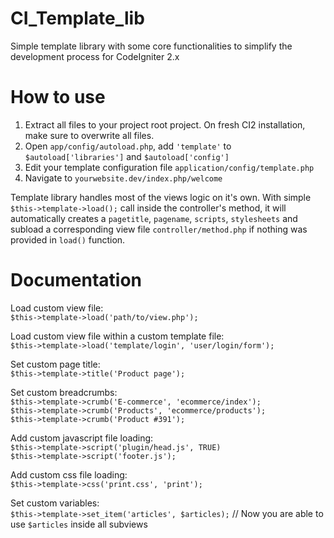 CI_Template_lib
===============

Simple template library with some core functionalities to simplify the development process for CodeIgniter 2.x

How to use
===============
1. Extract all files to your project root project. On fresh CI2 installation, make sure to overwrite all files.
2. Open `app/config/autoload.php`, add `'template'` to `$autoload['libraries']` and `$autoload['config']`
2. Edit your template configuration file `application/config/template.php`
3. Navigate to `yourwebsite.dev/index.php/welcome`

Template library handles most of the views logic on it's own. With simple `$this->template->load();` call inside the controller's method, it will automatically creates a `pagetitle`, `pagename`, `scripts`, `stylesheets` and subload a corresponding view file `controller/method.php` if nothing was provided in `load()` function.


Documentation
===============

Load custom view file:<br/>
  `$this->template->load('path/to/view.php');`
  
Load custom view file within a custom template file:<br/>
  `$this->template->load('template/login', 'user/login/form');`

Set custom page title:<br/>
  `$this->template->title('Product page');`

Set custom breadcrumbs:<br/>
  `$this->template->crumb('E-commerce', 'ecommerce/index');`<br/>
  `$this->template->crumb('Products', 'ecommerce/products');`<br/>
  `$this->template->crumb('Product #391');`

Add custom javascript file loading:<br/>
  `$this->template->script('plugin/head.js', TRUE)`<br/>
  `$this->template->script('footer.js');`

Add custom css file loading:<br/>
  `$this->template->css('print.css', 'print');`
  
Set custom variables:<br/>
  `$this->template->set_item('articles', $articles);` // Now you are able to use `$articles` inside all subviews
